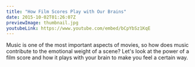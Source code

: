 ```yaml
---
title: "How Film Scores Play with Our Brains"
date: 2015-10-02T01:26:07Z
previewImage: thumbnail.jpg
youtubeLink: https://www.youtube.com/embed/bCpYbSz1KqE
---
```


Music is one of the most important aspects of movies, so how does music contribute to the emotional weight of a scene? Let's look at the power of a film score and how it plays with your brain to make you feel a certain way.
